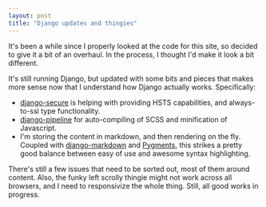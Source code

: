 ```yaml
---
layout: post
title: "Django updates and thingies"
---
```

It's been a while since I properly looked at the code for this site, so decided to give it a bit of an overhaul. In the process, I thought I'd make it look a bit different.

It's still running Django, but updated with some bits and pieces that makes more sense now that I understand how Django actually works. Specifically:

* [django-secure](https://readthedocs.org/projects/django-secure/) is helping with providing HSTS capabilities, and always-to-ssl type functionality.
* [django-pipeline](http://django-pipeline.readthedocs.org/en/latest/) for auto-compiling of SCSS and minification of Javascript.
* I'm storing the content in markdown, and then rendering on the fly. Coupled with [django-markdown](https://pypi.python.org/pypi/django-markdown) and [Pygments](http://pygments.org/), this strikes a pretty good balance between easy of use and awesome syntax highlighting.

There's still a few issues that need to be sorted out, most of them around content. Also, the funky left scrolly thingie might not work across all browsers, and I need to responsivize the whole thing. Still, all good works in progress.
